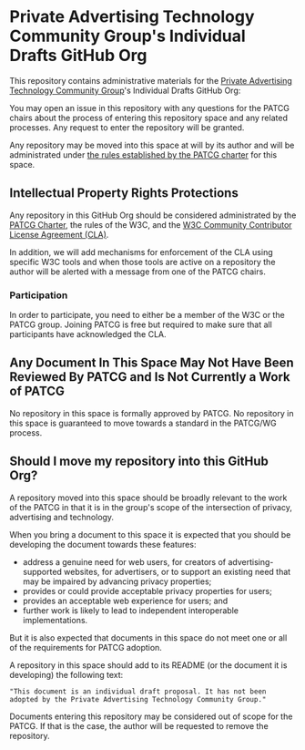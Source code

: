 # Private Advertising Technology Community Group's Individual Drafts GitHub Org

This repository contains administrative materials for the
[Private Advertising Technology Community Group](https://patcg.github.io)'s Individual Drafts GitHub Org:

You may open an issue in this repository with any questions for the PATCG chairs about the process of entering this repository space and any related processes. Any request to enter the repository will be granted.

Any repository may be moved into this space at will by its author and will be administrated under [the rules established by the PATCG charter](https://patcg.github.io/charter.html#individual-draft-management) for this space.

## Intellectual Property Rights Protections 

Any repository in this GitHub Org should be considered administrated by the [PATCG Charter](https://patcg.github.io/charter.html), the rules of the W3C, and the [W3C Community Contributor License Agreement (CLA)](https://www.w3.org/community/about/agreements/cla/). 

In addition, we will add mechanisms for enforcement of the CLA using specific W3C tools and when those tools are active on a repository the author will be alerted with a message from one of the PATCG chairs. 

### Participation

In order to participate, you need to either be a member of the W3C or the PATCG group. Joining PATCG is free but required to make sure that all participants have acknowledged the CLA. 

## Any Document In This Space May Not Have Been Reviewed By PATCG and Is Not Currently a Work of PATCG

No repository in this space is formally approved by PATCG. No repository in this space is guaranteed to move towards a standard in the PATCG/WG process.

## Should I move my repository into this GitHub Org?

A repository moved into this space should be broadly relevant to the work of the PATCG in that it is in the group's scope of the intersection of privacy, advertising and technology.

When you bring a document to this space it is expected that you should be developing the document towards these features:

- address a genuine need for web users, for creators of advertising-supported websites, for advertisers, or to support an existing need that may be impaired by advancing privacy properties;
- provides or could provide acceptable privacy properties for users;
- provides an acceptable web experience for users; and
- further work is likely to lead to independent interoperable implementations.

But it is also expected that documents in this space do not meet one or all of the requirements for PATCG adoption.

A repository in this space should add to its README (or the document it is developing) the following text:

`"This document is an individual draft proposal. It has not been adopted by the Private Advertising Technology Community Group."`

Documents entering this repository may be considered out of scope for the PATCG. If that is the case, the author will be requested to remove the repository.
